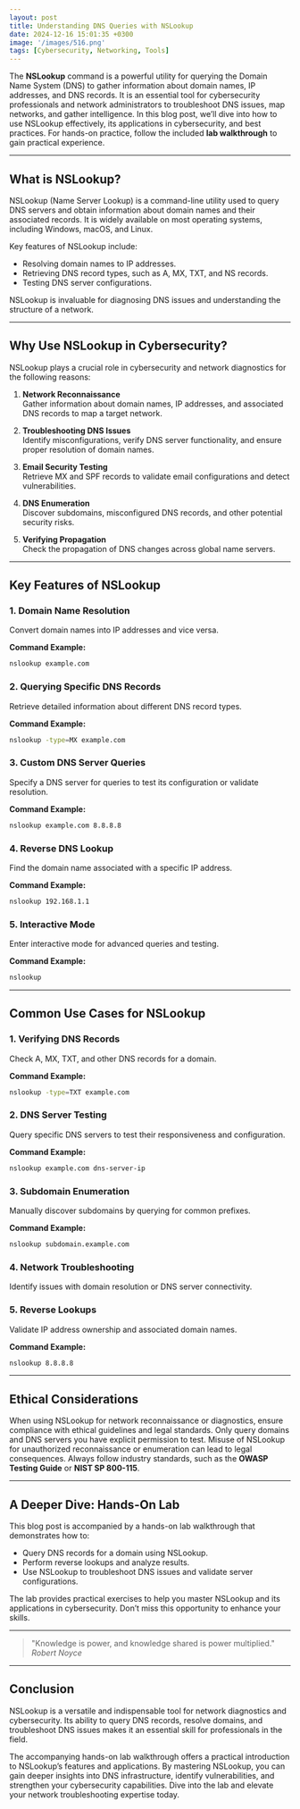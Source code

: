```yaml
---
layout: post
title: Understanding DNS Queries with NSLookup
date: 2024-12-16 15:01:35 +0300
image: '/images/516.png'
tags: [Cybersecurity, Networking, Tools]
---
```


The **NSLookup** command is a powerful utility for querying the Domain Name System (DNS) to gather information about domain names, IP addresses, and DNS records. It is an essential tool for cybersecurity professionals and network administrators to troubleshoot DNS issues, map networks, and gather intelligence. In this blog post, we’ll dive into how to use NSLookup effectively, its applications in cybersecurity, and best practices. For hands-on practice, follow the included **lab walkthrough** to gain practical experience.

---

## What is NSLookup?

NSLookup (Name Server Lookup) is a command-line utility used to query DNS servers and obtain information about domain names and their associated records. It is widely available on most operating systems, including Windows, macOS, and Linux.

Key features of NSLookup include:
- Resolving domain names to IP addresses.  
- Retrieving DNS record types, such as A, MX, TXT, and NS records.  
- Testing DNS server configurations.  

NSLookup is invaluable for diagnosing DNS issues and understanding the structure of a network.

---

## Why Use NSLookup in Cybersecurity?

NSLookup plays a crucial role in cybersecurity and network diagnostics for the following reasons:

1. **Network Reconnaissance**  
   Gather information about domain names, IP addresses, and associated DNS records to map a target network.

2. **Troubleshooting DNS Issues**  
   Identify misconfigurations, verify DNS server functionality, and ensure proper resolution of domain names.

3. **Email Security Testing**  
   Retrieve MX and SPF records to validate email configurations and detect vulnerabilities.

4. **DNS Enumeration**  
   Discover subdomains, misconfigured DNS records, and other potential security risks.

5. **Verifying Propagation**  
   Check the propagation of DNS changes across global name servers.

---

## Key Features of NSLookup

### 1. **Domain Name Resolution**
Convert domain names into IP addresses and vice versa.

**Command Example:**
```bash
nslookup example.com
```

### 2. **Querying Specific DNS Records**
Retrieve detailed information about different DNS record types.

**Command Example:**
```bash
nslookup -type=MX example.com
```

### 3. **Custom DNS Server Queries**
Specify a DNS server for queries to test its configuration or validate resolution.

**Command Example:**
```bash
nslookup example.com 8.8.8.8
```

### 4. **Reverse DNS Lookup**
Find the domain name associated with a specific IP address.

**Command Example:**
```bash
nslookup 192.168.1.1
```

### 5. **Interactive Mode**
Enter interactive mode for advanced queries and testing.

**Command Example:**
```bash
nslookup
```

---

## Common Use Cases for NSLookup

### 1. **Verifying DNS Records**
Check A, MX, TXT, and other DNS records for a domain.

**Command Example:**
```bash
nslookup -type=TXT example.com
```

### 2. **DNS Server Testing**
Query specific DNS servers to test their responsiveness and configuration.

**Command Example:**
```bash
nslookup example.com dns-server-ip
```

### 3. **Subdomain Enumeration**
Manually discover subdomains by querying for common prefixes.

**Command Example:**
```bash
nslookup subdomain.example.com
```

### 4. **Network Troubleshooting**
Identify issues with domain resolution or DNS server connectivity.

### 5. **Reverse Lookups**
Validate IP address ownership and associated domain names.

**Command Example:**
```bash
nslookup 8.8.8.8
```

---

## Ethical Considerations

When using NSLookup for network reconnaissance or diagnostics, ensure compliance with ethical guidelines and legal standards. Only query domains and DNS servers you have explicit permission to test. Misuse of NSLookup for unauthorized reconnaissance or enumeration can lead to legal consequences. Always follow industry standards, such as the **OWASP Testing Guide** or **NIST SP 800-115**.

---

## A Deeper Dive: Hands-On Lab

This blog post is accompanied by a hands-on lab walkthrough that demonstrates how to:
- Query DNS records for a domain using NSLookup.
- Perform reverse lookups and analyze results.
- Use NSLookup to troubleshoot DNS issues and validate server configurations.

The lab provides practical exercises to help you master NSLookup and its applications in cybersecurity. Don’t miss this opportunity to enhance your skills.

---

> "Knowledge is power, and knowledge shared is power multiplied."  
> <cite>Robert Noyce</cite>

---

## Conclusion

NSLookup is a versatile and indispensable tool for network diagnostics and cybersecurity. Its ability to query DNS records, resolve domains, and troubleshoot DNS issues makes it an essential skill for professionals in the field.

The accompanying hands-on lab walkthrough offers a practical introduction to NSLookup’s features and applications. By mastering NSLookup, you can gain deeper insights into DNS infrastructure, identify vulnerabilities, and strengthen your cybersecurity capabilities. Dive into the lab and elevate your network troubleshooting expertise today.

